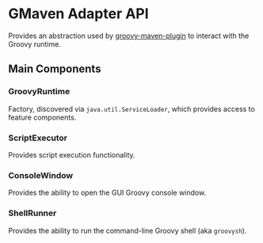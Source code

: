 <!--

    Copyright (c) 2007-2013, the original author or authors.

    This program is licensed to you under the Apache License Version 2.0,
    and you may not use this file except in compliance with the Apache License Version 2.0.
    You may obtain a copy of the Apache License Version 2.0 at http://www.apache.org/licenses/LICENSE-2.0.

    Unless required by applicable law or agreed to in writing,
    software distributed under the Apache License Version 2.0 is distributed on an
    "AS IS" BASIS, WITHOUT WARRANTIES OR CONDITIONS OF ANY KIND, either express or implied.
    See the Apache License Version 2.0 for the specific language governing permissions and limitations there under.

-->
# GMaven Adapter API

Provides an abstraction used by [groovy-maven-plugin](../groovy-maven-plugin/index.html) to
interact with the Groovy runtime.

## Main Components

### GroovyRuntime

Factory, discovered via `java.util.ServiceLoader`, which provides access to feature components.

### ScriptExecutor

Provides script execution functionality.

### ConsoleWindow

Provides the ability to open the GUI Groovy console window.

### ShellRunner

Provides the ability to run the command-line Groovy shell (aka `groovysh`).

